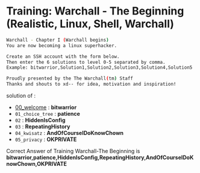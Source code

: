 # Training: Warchall - The Beginning (Realistic, Linux, Shell, Warchall)

````sh
Warchall - Chapter I (Warchall begins)
You are now becoming a linux superhacker.

Create an SSH account with the form below.
Then enter the 6 solutions to level 0-5 separated by comma.
Example: bitwarrior,Solution1,Solution2,Solution3,Solution4,Solution5

Proudly presented by the The Warchall(tm) Staff
Thanks and shouts to xd-- for idea, motivation and inspiration!
````
solution of : 
* [00_welcome](https://github.com/Ranto-creat/Ranto-Handraina_warchall_challenge/commit/e82eb35a2ad04728219afe9112e15afb97c92904) : **bitwarrior**
* `01_choice_tree` :  **patience**
* `02` : **HiddenIsConfig**
* `03` :  **RepeatingHistory**
* `04_kwisatz` : **AndOfCourseIDoKnowChown**
* `05_privacy` : **OKPRIVATE**

Correct Answer of Training Warchall-The Beginning is **bitwarrior,patience,HiddenIsConfig,RepeatingHistory,AndOfCourseIDoKnowChown,OKPRIVATE**
